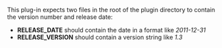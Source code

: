 This plug-in expects two files in the root of the plugin directory to contain the version number and release date:

*  **RELEASE_DATE** should contain the date in a format like _2011-12-31_
*  **RELEASE_VERSION** should contain a version string like _1.3_
